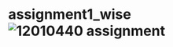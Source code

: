 # assignment1_wise![12010440 assignment](https://user-images.githubusercontent.com/83396369/213475295-b9586549-3c5f-4e04-8317-02689245be2c.gif)
